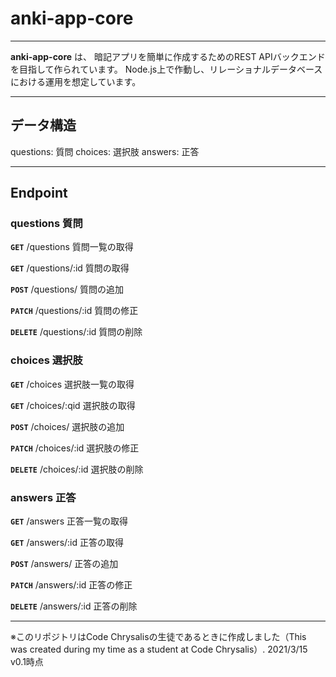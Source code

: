 # anki-app-core
---
**anki-app-core** は、 暗記アプリを簡単に作成するためのREST APIバックエンドを目指して作られています。
Node.js上で作動し、リレーショナルデータベースにおける運用を想定しています。

---
## データ構造
questions: 質問
choices: 選択肢
answers: 正答

---
## Endpoint
### questions 質問
**```GET```** /questions 質問一覧の取得

**```GET```** /questions/:id 質問の取得

**```POST```** /questions/ 質問の追加

**```PATCH```** /questions/:id 質問の修正

**```DELETE```** /questions/:id 質問の削除


### choices 選択肢
**```GET```** /choices 選択肢一覧の取得

**```GET```** /choices/:qid 選択肢の取得

**```POST```** /choices/ 選択肢の追加

**```PATCH```** /choices/:id 選択肢の修正

**```DELETE```** /choices/:id 選択肢の削除


### answers 正答
**```GET```** /answers 正答一覧の取得

**```GET```** /answers/:id 正答の取得

**```POST```** /answers/ 正答の追加

**```PATCH```** /answers/:id 正答の修正

**```DELETE```** /answers/:id 正答の削除


---
※このリポジトリはCode Chrysalisの生徒であるときに作成しました（This was created during my time as a student at Code Chrysalis）.
2021/3/15 v0.1時点
